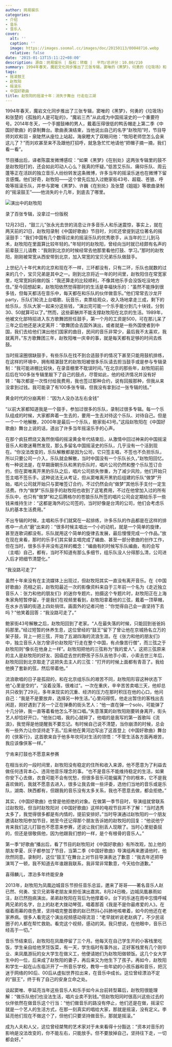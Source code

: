 ```yaml
---
author: 网易娱乐
categories:
- 介绍
- 音乐
- 音乐人
cover:
  alt: ''
  caption: ''
  image: https://images.soomal.cc/images/doc/20150113/00048716.webp
  relative: false
date: '2015-01-13T15:11:22+08:00'
description: 源自：网易娱乐 | 版权：转载 |  平均/总评分：10.00/210
summary: 1994年春天，魔岩文化同步推出了三张专辑，窦唯的《黑梦》，何勇的《垃圾场》和张楚的《孤独的人是可耻的》，“魔岩三杰”从此成为中国摇滚史的一个重要符号。2014年冬天，一个手握鼓棒的男人，戴着压得很低的鸭舌帽走上第二季《中国好歌曲》的录制舞台。歌曲表演结束，当他说出自己的名字“赵牧阳”时……
tags:
- 摇滚鼓王
- 赵牧阳
- 摇滚乐
- 中国好歌曲
title: 赵牧阳的摇滚十年：消失于舞台 行走在江湖
---
```


1994年春天，魔岩文化同步推出了三张专辑，窦唯的《黑梦》，何勇的《垃圾场》和张楚的《孤独的人是可耻的》，“魔岩三杰”从此成为中国摇滚史的一个重要符号。2014年冬天，一个手握鼓棒的男人，戴着压得很低的鸭舌帽走上第二季《中国好歌曲》的录制舞台。歌曲表演结束，当他说出自己的名字“赵牧阳”时，节目导师刘欢和羽・泉陡然从座位上站起，海泉瞪大了双眼问他：“牧阳老师您怎么会来这儿了？”而刘欢甚至来不及跟他打招呼，就急急忙忙地请他“把帽子摘一摘，我们看一看”。

节目播出后，译者陈震发微博感叹：“如果《黑梦》《在别处》这两张专辑里的鼓不是赵牧阳打的，还会如此叩动人心么？我真的怀疑。”低苦艾乐队、痛仰乐队、周云蓬等正在活跃的独立音乐人纷纷转发这条微博，许多当年的摇滚乐迷也在微博下留言感慨。他们好奇，赵牧阳――这个曾先后加入过鲍家街43号、超载、苍狼、呼吸等摇滚乐队，并参与窦唯《黑梦》、许巍《在别处》及张楚《姐姐》等歌曲录制的“摇滚鼓王”――他消失的十几年，到底去了哪里。

![演出中的赵牧阳](https://images.soomal.cc/images/doc/20150113/00048716.webp)





录了百张专辑，没拿过一份版税

12月23日，“鼓三儿”张永光去世的消息让许多音乐人和乐迷震惊，事实上，就在两天前的21日，赵牧阳录制《中国好歌曲》节目时，刘欢还曾提到这位著名的摇滚鼓手：“我们中国有几个数得过来的摇滚乐队的优秀歌手，从当年的三儿到马禾，赵牧阳在里面算比较年轻的。”年轻时的赵牧阳，曾经向当时就已经颇有名声的前辈鼓三儿请教：“我刚到北京的时候经常去他那里看他打鼓、学习。”那时的赵牧阳，刚刚被常宽从西安带到北京，加入常宽的宝贝兄弟乐队做鼓手。

上世纪八十年代末的北京和现在不一样，三环都没有，只有二环，乐队也就数的过来的几个，宝贝兄弟是其中之一。刚到北京将近一年的时间里，赵牧阳住在常宽家里，吃常宽妈妈做的饭：“我还算走的比较顺利，不像其他乐手会没饭吃没地方住。”至今回想起来，赵牧阳依然觉得那时的生活是幸福快乐的：“虽然不能挣到很多钱，但每天都活在音乐中，每天都在和乐队的伙伴做音乐。”他们常常去沙龙开party，乐队们轮流上台唱歌、玩音乐，卖票给观众，收入场地拿走三成，剩下的给乐队，乐队大家一起来分这些钱，“演出完可能一个乐手能分到几十块钱，分到30、50就算可以了。”然而，这些薪酬并不能支撑赵牧阳在北京的生活。1989年，他被文化部特招进入东方歌舞团担任鼓手，第一个月的工资是500，可在那儿呆了三年之后他还是决定离开：“歌舞团会去国外演出，或者就是一些外国使者到中国，我们去给他们演出他们国家的曲目，民间的音乐非常少，最后我不太喜欢，我就离开。”东方歌舞团三年，赵牧阳唯一庆幸的事，就是每天都有足够的时间去练鼓。

当时摇滚圈很缺鼓手，有些乐队在找不到合适鼓手的情况下甚至只能用鼓机排练，在这样的环境中，拥有精湛鼓艺的赵牧阳被很多乐队请去担当鼓手或是参与专辑录制：“我可能进棚比较快，在录音棚里不耽误时间。”在北京的那些年，赵牧阳前前后后在100多张专辑里敲下了自己的鼓点，尽管如此，他的经济情况并没有好转：“每次都是一次性付给我费用，我也签过那种合约，说有回报那种，但我从来没拿到过钱。我可能录了有100多张专辑，但我没有拿到过一张专辑的钱。”

黄金时代的分崩离析：“因为人没办法左右金钱”

“以前大家都知道我是一个鼓手，参加过很多的乐队，录制过很多专辑。每一个乐队组成的时候，大家都奔着一生去的，要用一生去对待这个乐队、对待自己。但是一个一个地解散，2000年是最后一个乐队，鲍家街43号。”这段赵牧阳在《中国好歌曲》舞台上说的话，道出了许多当年摇滚乐手的心声。

在那个疯狂燃烧又轰然倒塌的摇滚黄金年代结束后，从激情中回过神来的中国摇滚音乐人和歌迷蓦然发现，那么多留名中国摇滚史的乐队，几乎没有一个活到现在。“你没法改变的，乐队解散都是因为公司，它只签主唱，不签也不负担乐队，所以只要公司一介入，乐队就会解散，当时中国没有一个乐队长久，”赵牧阳回忆。有一种说法是，在早期唐朝乐队和黑豹乐队时，唱片公司仍然和整个乐队签订合约，但在窦唯离开黑豹乐队之后，唱片公司损失惨重，为了减少风险，他们开始只签主唱不签乐手。这种说法无从考证，但从窦唯离开黑豹后组建的乐队“做梦”开始，唱片公司就开始只与窦唯签订合约，不过仍然会向“做梦”其他乐手支付一定生活费。作为“做梦”乐队鼓手的赵牧阳也收到了这笔费用，不过在他曾加入过的所有乐队中，也只有“做梦”和之后腾格尔的苍狼乐队所签的唱片公司会定期给乐手一些钱来维持生计：“这都是海外的公司签的，当时好像是台湾的公司，他们会考虑乐队的基本生活费用。”

不出专辑的时候，主唱和乐手们就窝在一起排练，许多乐队的作品都是在这样的排练中一点点“磨”出来的：“很多时候主唱出一个小的动机，就是一个简单的旋律，甚至连歌词都没有。乐队就用这个简单的旋律去发展，最后慢慢完成一个作品。”放在现在来看，那时的乐手们其实替主唱完成了编曲、甚至一部分歌曲的创作工作，但在当时，很多乐手并没有这样的概念：“编曲有的时候写乐队编曲，有的会写（主唱）自己，都有，当时不知道有那么多细节，组乐队没人分得那么清，公司进入后才把细节清楚化。”

“我没路可走了”

虽然十年来没有在主流媒体上出现过，但赵牧阳其实一直没有离开音乐。在《中国好歌曲》亮相之前，赵牧阳最近一次的影像资料来自于三年前一个名为《走近独立音乐人：张力和他的朋友们》的迷你专题片。拍摄这个专题片时，赵牧阳正在上海朱家角短暂停留，于是我们在视频里看到，赵牧阳拿着他的三弦，戴着一顶草帽，在水乡古镇的街道上四处徜徉。画面外的记者问他：“你觉得自己会一直坚持下去吗？”他笑着回答：“我没路可走了。”

鲍家街43号解散之后，赵牧阳回到了老家。“人在最失落的时候，只能回到爸爸妈妈那里。”经过短暂的休养生息，这位曾经的“鼓王”留下了曾让他在京城扬名立万的架子鼓，背上一把三弦，开始了五湖四海的流浪生涯。在《张力和他的朋友们》中，独立音乐人张力曾评价赵牧阳“行走在整个中国，有点像苦行僧”，而三弦之于赵牧阳则“像长在他身上一样”。赵牧阳把他的三弦称为“我的爱人”。这把三弦原来的主人是赵牧阳的好友、因癌症去世的野孩子乐队吉他手小索，小索去世三年后，赵牧阳回到北京取走了这把失去主人的三弦：“打开的时候上面都有青苔了。我给他换了套新的弦，然后带着他。”

流浪歌唱的日子是孤寂的，和在北京组乐队的艰苦不同，赵牧阳形容这种状态下他“心里是空的”，“没着没落，很难过”。一次在重庆，辛辛苦苦卖唱三天，他却总共只收到了29元，多年来现实的沉重、经济的压力在那时积压在他的心口，他问自己：“我是不是要放弃，选择另一种生活。”心里闷得慌，他走出暂住的客栈出去闲逛，刚好遇到了另一个正在弹奏的街头艺人：“他一直在弹一个solo，可能弹了十几分钟，我一直等着看他怎么不张口唱。”失意落寞的赵牧阳刚要转身离开，街头艺人却恰好开口，“他张口唱，我的心就碎了，他唱的是我写的第一首歌叫《流浪》，我觉得是他提醒我不要忘记。有时候自己说不清楚，当你崩溃的时候，总会有一些外力让你坚持走下去。”后来他在黄河边写出了这首登上《中国好歌曲》舞台的《侠客行》，这首歌来自于他多年坎坷对生活的领悟：“不管生活各方面再艰苦，我应该像侠客一样。”

宁肯来打鼓也不愿意来参赛

在相当长的一段时间里，赵牧阳没有稳定的住所和收入来源，他不愿意为了利益去做任何违背本心、违背他音乐理念的事。“也不是音乐不能维持稳定的生活，如果你安下心去做，衣食可能不会有忧愁，但很多音乐可能偏离了你的根本，它不是我喜欢做的，我就不愿意去进入，很多让我去做一些评委，选他们当地的音乐或是乐队，湖南、陕西都有，但跟我的音乐没有太多关系，我也不愿意去做，都会拒绝。”

其实，《中国好歌曲》也曾是他拒绝的对象。在做第一季节目时，导演组就曾联系过赵牧阳，但当时赵牧阳对《中国好歌曲》这样的电视节目并不了解：“当时选秀太多了，我觉得很多都是有内情的，提前安排好。”当时导演通过赵牧阳的一个朋友邀请赵牧阳参加节目，她至今还记得那个朋友告诉她的赵牧阳的回复：“他说他宁肯来我们这儿打鼓也不愿意来参赛，还说让我们别丢人现眼了。当时心里挺委屈的，但还是很敬佩他，因为他跟我们想的一样，是个有根骨的音乐人。”

第一季“好歌曲”播出后，看了节目的赵牧阳对《中国好歌曲》有所改观，加上他的朋友李夏、灰子都参加了节目，当第二季《中国好歌曲》导演组再来邀请他时，他欣然同意。录制时，这位“鼓王”在舞台上对节目导演表达了歉意：“我去年还把导演骂了一顿，我不知道去年谁跟我联系，我非常非常歉意，今天给你道歉。”

喜得麟儿，漂泊多年终能安身

2013年，赵牧阳为凤凰边城音乐节担任音乐总监，邀来了哥哥――著名音乐人赵已然、何勇、宝贝兄弟等老朋友来担任演出嘉宾。8月24日晚，边城凤凰暴雨如注，赵已然抱病演出，弟弟赵牧阳在背后为他撑着伞。台下的乐迷在雨中忘情呼喊两兄弟的名字，台上的赵老大拨动琴弦，唱着那首《我是不是你最疼爱的人》。在缀着雨幕的夜色里，坚持唱完整首歌的赵已然抖心抖肺地咳嗽着，如今的他还在老家养病。很多人看完这个演出视频感动得流泪：“老早就听说老赵病了，不少民谣圈子的人都在帮忙救助。看完这个视频，感动的哭。我只想说，在他眼中，音乐已经高于一切。”

音乐节结束后，赵牧阳在凤凰停留了三个月。他每天在自己学生开的小客栈里吃饭，学生亲自给他烹饪饭菜，有一天，学生临时有事外出，正好客栈里有几个刚毕业、来凤凰游玩的女大学生在做义工，他便请她们为赵牧阳做顿饭。这几个女大学生中的一位，后来成了赵牧阳的妻子，再后来又为他生下了孩子。再如今，赵牧阳和学生一起在山东临沂开了一所音乐学校，教导一些年幼的小孩乐器和音乐，把沉迷于网络的90后、00后从虚拟世界拉出来，在音乐中成长。这位曾经漂泊不定的“鼓王”，终于有了自己的安身立命之处。

谈起窦唯、李延亮当年这些音乐人和乐手如今从台前转型幕后，赵牧阳很能理解：“做乐队他们也没法生活，唱片业卖不到钱。”但赵牧阳同时很高兴这些过去的伙伴依然在做音乐这个行当：“他们做音乐的路没有停止，他们还是在做，摇滚它就是一个艺人的生活方式，在那一刻真实的唱给大家，那就是摇滚，没有定义。李延亮他们现在不做这个了，但他们只要坚持做音乐，那就是摇滚。”

成为人夫和人父，这位曾经桀骜的艺术家对于未来看得十分豁达：“资本对音乐的影响是没法改变的，你不能左右，只能放手。但不要放掉自己，坚持往下走，一切都会好。”